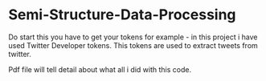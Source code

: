 # Semi-Structure-Data-Processing
Do start this you have to get your tokens for example - in this project i have used Twitter Developer tokens.
This tokens are used to extract tweets from twitter.

Pdf file will tell detail about what all i did with this code.
